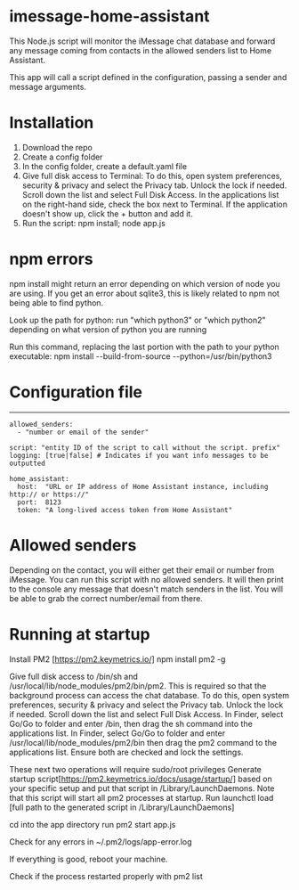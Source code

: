 # imessage-home-assistant
This Node.js script will monitor the iMessage chat database and forward any message coming from contacts in the allowed senders list to Home Assistant. 

This app will call a script defined in the configuration, passing a sender and message arguments.

# Installation

1. Download the repo
2. Create a config folder
3. In the config folder, create a default.yaml file
4. Give full disk access to Terminal: To do this, open system preferences, security & privacy and select the Privacy tab. Unlock the lock if needed. Scroll down the list and select Full Disk Access. In the applications list on the right-hand side, check the box next to Terminal. If the application doesn't show up, click the + button and add it.
5. Run the script: npm install; node app.js

# npm errors
npm install might return an error depending on which version of node you are using. If you get an error about sqlite3, this is likely related to npm not being able to find python. 

Look up the path for python: 
  run "which python3" or "which python2" depending on what version of python you are running

Run this command, replacing the last portion with the path to your python executable:
  npm install --build-from-source --python=/usr/bin/python3

# Configuration file
---
    allowed_senders:
      - "number or email of the sender"

    script: "entity ID of the script to call without the script. prefix"
    logging: [true|false] # Indicates if you want info messages to be outputted
    
    home_assistant:
      host:  "URL or IP address of Home Assistant instance, including http:// or https://"
      port:  8123
      token: "A long-lived access token from Home Assistant"

# Allowed senders
Depending on the contact, you will either get their email or number from iMessage. You can run this script with no allowed senders. It will then print to the console any message that doesn't match senders in the list. You will be able to grab the correct number/email from there.

# Running at startup
Install PM2 [https://pm2.keymetrics.io/]
npm install pm2 -g

Give full disk access to /bin/sh and /usr/local/lib/node_modules/pm2/bin/pm2. This is required so that the background process can access the chat database. To do this, open system preferences, security & privacy and select the Privacy tab. Unlock the lock if needed. Scroll down the list and select Full Disk Access. In Finder, select Go/Go to folder and enter /bin, then drag the sh command into the applications list. In Finder, select Go/Go to folder and enter /usr/local/lib/node_modules/pm2/bin then drag the pm2 command to the applications list. Ensure both are checked and lock the settings.

These next two operations will require sudo/root privileges
Generate startup script[https://pm2.keymetrics.io/docs/usage/startup/] based on your specific setup and put that script in /Library/LaunchDaemons. Note that this script will start all pm2 processes at startup.
Run launchctl load [full path to the generated script in /Library/LaunchDaemons]

cd into the app directory
run pm2 start app.js

Check for any errors in ~/.pm2/logs/app-error.log

If everything is good, reboot your machine.

Check if the process restarted properly with pm2 list
